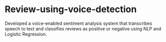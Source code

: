 # Review-using-voice-detection
 Developed a voice-enabled sentiment analysis system that transcribes speech to text and classifies reviews as  positive or negative using NLP and Logistic Regression.
